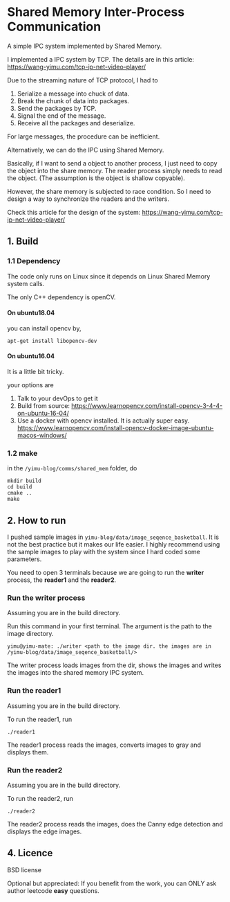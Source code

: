 # Shared Memory Inter-Process Communication

A simple IPC system implemented by Shared Memory.

I implemented a IPC system by TCP. The details are in this article: https://wang-yimu.com/tcp-ip-net-video-player/

Due to the streaming nature of TCP protocol, I had to 

1. Serialize a message into chuck of data.
2. Break the chunk of data into packages.
3. Send the packages by TCP. 
4. Signal the end of the message.
5. Receive all the packages and deserialize.

For large messages, the procedure can be inefficient. 

Alternatively, we can do the IPC using Shared Memory. 

Basically, if I want to send a object to another process, I just need to copy the object into the share memory. The reader process simply needs to read the object. (The assumption is the object is shallow copyable).

However, the share memory is subjected to race condition. So I need to design a way to synchronize the readers and the writers.

Check this article for the design of the system: https://wang-yimu.com/tcp-ip-net-video-player/

## 1. Build

### 1.1 Dependency

The code only runs on Linux since it depends on Linux Shared Memory system calls.

The only C++ dependency is openCV.

#### On ubuntu18.04 

you can install opencv by,

```
apt-get install libopencv-dev
```

#### On ubuntu16.04 

It is a little bit tricky.

your options are
1. Talk to your devOps to get it
2. Build from source: https://www.learnopencv.com/install-opencv-3-4-4-on-ubuntu-16-04/
3. Use a docker with opencv installed. It is actually super easy. https://www.learnopencv.com/install-opencv-docker-image-ubuntu-macos-windows/

### 1.2 make

in the `/yimu-blog/comms/shared_mem` folder, do

```
mkdir build
cd build
cmake ..
make
```

## 2. How to run

I pushed sample images in `yimu-blog/data/image_seqence_basketball`. It is not the best practice but it makes our life easier. I highly recommend using the sample images to play with the system since I hard coded some parameters.

You need to open 3 terminals because we are going to run the **writer** process, the **reader1** and the **reader2**.

### Run the writer process

Assuming you are in the build directory.

Run this command in your first terminal. The argument is the path to the image directory.

```
yimu@yimu-mate: ./writer <path to the image dir. the images are in /yimu-blog/data/image_seqence_basketball/>
```

The writer process loads images from the dir, shows the images and writes the images into the shared memory IPC system.

### Run the reader1

Assuming you are in the build directory.

To run the reader1, run

```
./reader1
```

The reader1 process reads the images, converts images to gray and displays them.

### Run the reader2

Assuming you are in the build directory.

To run the reader2, run

```
./reader2
```

The reader2 process reads the images, does the Canny edge detection and displays the edge images.

## 4. Licence

BSD license

Optional but appreciated: If you benefit from the work, you can ONLY ask author leetcode **easy** questions.




